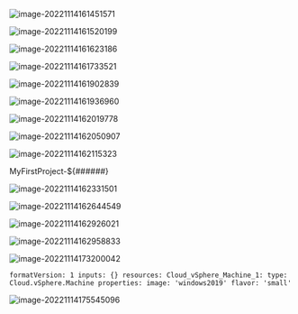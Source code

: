 ![image-20221114161451571](./assets/image-20221114161451571.png)



![image-20221114161520199](./assets/image-20221114161520199.png)

![image-20221114161623186](./assets/image-20221114161623186.png)

![image-20221114161733521](./assets/image-20221114161733521.png)



![image-20221114161902839](./assets/image-20221114161902839.png)



![image-20221114161936960](./assets/image-20221114161936960.png)



![image-20221114162019778](./assets/image-20221114162019778.png)



![image-20221114162050907](./assets/image-20221114162050907.png)



![image-20221114162115323](./assets/image-20221114162115323.png)



MyFirstProject-${######} 

![image-20221114162331501](./assets/image-20221114162331501.png)



![image-20221114162644549](./assets/image-20221114162644549.png)



![image-20221114162926021](./assets/image-20221114162926021.png)



![image-20221114162958833](./assets/image-20221114162958833.png)



![image-20221114173200042](./assets/image-20221114173200042.png)



`formatVersion: 1
inputs: {}
resources:
  Cloud_vSphere_Machine_1:
    type: Cloud.vSphere.Machine
    properties:
      image: 'windows2019'
      flavor: 'small'`

![image-20221114175545096](./assets/image-20221114175545096.png)



